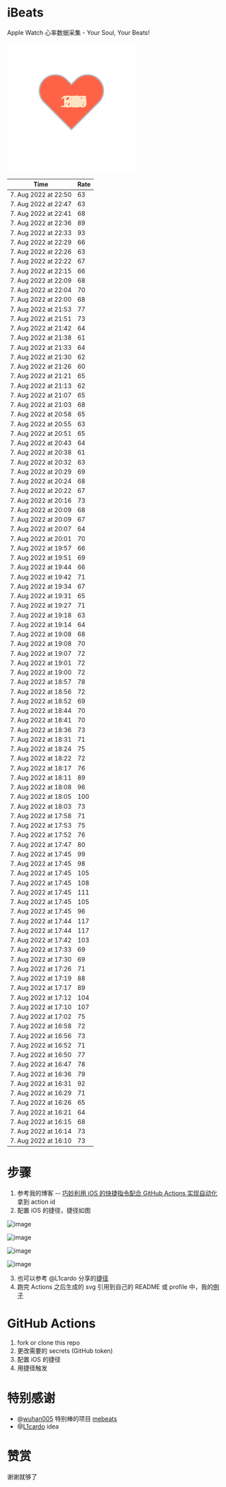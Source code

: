 # iBeats
Apple Watch 心率数据采集 - Your Soul, Your Beats!

![](./files/heart.svg)

<!--START_SECTION:my_heart_rate-->
| Time | Rate | 
 | ---- | ---- | 
| 7. Aug 2022 at 22:50 | 63 |
| 7. Aug 2022 at 22:47 | 63 |
| 7. Aug 2022 at 22:41 | 68 |
| 7. Aug 2022 at 22:36 | 89 |
| 7. Aug 2022 at 22:33 | 93 |
| 7. Aug 2022 at 22:29 | 66 |
| 7. Aug 2022 at 22:26 | 63 |
| 7. Aug 2022 at 22:22 | 67 |
| 7. Aug 2022 at 22:15 | 66 |
| 7. Aug 2022 at 22:09 | 68 |
| 7. Aug 2022 at 22:04 | 70 |
| 7. Aug 2022 at 22:00 | 68 |
| 7. Aug 2022 at 21:53 | 77 |
| 7. Aug 2022 at 21:51 | 73 |
| 7. Aug 2022 at 21:42 | 64 |
| 7. Aug 2022 at 21:38 | 61 |
| 7. Aug 2022 at 21:33 | 64 |
| 7. Aug 2022 at 21:30 | 62 |
| 7. Aug 2022 at 21:26 | 60 |
| 7. Aug 2022 at 21:21 | 65 |
| 7. Aug 2022 at 21:13 | 62 |
| 7. Aug 2022 at 21:07 | 65 |
| 7. Aug 2022 at 21:03 | 68 |
| 7. Aug 2022 at 20:58 | 65 |
| 7. Aug 2022 at 20:55 | 63 |
| 7. Aug 2022 at 20:51 | 65 |
| 7. Aug 2022 at 20:43 | 64 |
| 7. Aug 2022 at 20:38 | 61 |
| 7. Aug 2022 at 20:32 | 63 |
| 7. Aug 2022 at 20:29 | 69 |
| 7. Aug 2022 at 20:24 | 68 |
| 7. Aug 2022 at 20:22 | 67 |
| 7. Aug 2022 at 20:16 | 73 |
| 7. Aug 2022 at 20:09 | 68 |
| 7. Aug 2022 at 20:09 | 67 |
| 7. Aug 2022 at 20:07 | 64 |
| 7. Aug 2022 at 20:01 | 70 |
| 7. Aug 2022 at 19:57 | 66 |
| 7. Aug 2022 at 19:51 | 69 |
| 7. Aug 2022 at 19:44 | 66 |
| 7. Aug 2022 at 19:42 | 71 |
| 7. Aug 2022 at 19:34 | 67 |
| 7. Aug 2022 at 19:31 | 65 |
| 7. Aug 2022 at 19:27 | 71 |
| 7. Aug 2022 at 19:18 | 63 |
| 7. Aug 2022 at 19:14 | 64 |
| 7. Aug 2022 at 19:08 | 68 |
| 7. Aug 2022 at 19:08 | 70 |
| 7. Aug 2022 at 19:07 | 72 |
| 7. Aug 2022 at 19:01 | 72 |
| 7. Aug 2022 at 19:00 | 72 |
| 7. Aug 2022 at 18:57 | 78 |
| 7. Aug 2022 at 18:56 | 72 |
| 7. Aug 2022 at 18:52 | 69 |
| 7. Aug 2022 at 18:44 | 70 |
| 7. Aug 2022 at 18:41 | 70 |
| 7. Aug 2022 at 18:36 | 73 |
| 7. Aug 2022 at 18:31 | 71 |
| 7. Aug 2022 at 18:24 | 75 |
| 7. Aug 2022 at 18:22 | 72 |
| 7. Aug 2022 at 18:17 | 76 |
| 7. Aug 2022 at 18:11 | 89 |
| 7. Aug 2022 at 18:08 | 96 |
| 7. Aug 2022 at 18:05 | 100 |
| 7. Aug 2022 at 18:03 | 73 |
| 7. Aug 2022 at 17:58 | 71 |
| 7. Aug 2022 at 17:53 | 75 |
| 7. Aug 2022 at 17:52 | 76 |
| 7. Aug 2022 at 17:47 | 80 |
| 7. Aug 2022 at 17:45 | 99 |
| 7. Aug 2022 at 17:45 | 98 |
| 7. Aug 2022 at 17:45 | 105 |
| 7. Aug 2022 at 17:45 | 108 |
| 7. Aug 2022 at 17:45 | 111 |
| 7. Aug 2022 at 17:45 | 105 |
| 7. Aug 2022 at 17:45 | 96 |
| 7. Aug 2022 at 17:44 | 117 |
| 7. Aug 2022 at 17:44 | 117 |
| 7. Aug 2022 at 17:42 | 103 |
| 7. Aug 2022 at 17:33 | 69 |
| 7. Aug 2022 at 17:30 | 69 |
| 7. Aug 2022 at 17:26 | 71 |
| 7. Aug 2022 at 17:19 | 88 |
| 7. Aug 2022 at 17:17 | 89 |
| 7. Aug 2022 at 17:12 | 104 |
| 7. Aug 2022 at 17:10 | 107 |
| 7. Aug 2022 at 17:02 | 75 |
| 7. Aug 2022 at 16:58 | 72 |
| 7. Aug 2022 at 16:56 | 73 |
| 7. Aug 2022 at 16:52 | 71 |
| 7. Aug 2022 at 16:50 | 77 |
| 7. Aug 2022 at 16:47 | 78 |
| 7. Aug 2022 at 16:36 | 79 |
| 7. Aug 2022 at 16:31 | 92 |
| 7. Aug 2022 at 16:29 | 71 |
| 7. Aug 2022 at 16:26 | 65 |
| 7. Aug 2022 at 16:21 | 64 |
| 7. Aug 2022 at 16:15 | 68 |
| 7. Aug 2022 at 16:14 | 73 |
| 7. Aug 2022 at 16:10 | 73 |

<!--END_SECTION:my_heart_rate-->

# 步骤
1. 参考我的博客 -- [巧妙利用 iOS 的快捷指令配合 GitHub Actions 实现自动化](https://github.com/yihong0618/gitblog/issues/198) 拿到 action id
2. 配置 iOS 的捷径，捷径如图

![image](https://user-images.githubusercontent.com/15976103/122154218-0db0b480-ce97-11eb-93bb-5aec07c558dc.png)

![image](https://user-images.githubusercontent.com/15976103/122154236-186b4980-ce97-11eb-8e4b-70551a0391ae.png)

![image](https://user-images.githubusercontent.com/15976103/122154268-2d47dd00-ce97-11eb-902e-3acf292265a9.png)

![image](https://user-images.githubusercontent.com/15976103/122174055-fa144680-ceb4-11eb-9be2-3eb83cd516f7.png)

3. 也可以参考 @L1cardo 分享的[捷径](https://www.icloud.com/shortcuts/6ab6047b459c41ad822ad6b94b1c03d4)
4. 跑完 Actions 之后生成的 svg 引用到自己的 README 或 profile 中，我的[例子](https://github.com/yihong0618) 

# GitHub Actions

1. fork or clone this repo
2. 更改需要的 secrets (GitHub token)
3. 配置 iOS 的捷径
4. 用捷径触发

# 特别感谢
- @[wuhan005](https://github.com/wuhan005) 特别棒的项目 [mebeats](https://github.com/wuhan005/mebeats)
- @[L1cardo](https://github.com/L1cardo) idea

# 赞赏
谢谢就够了
